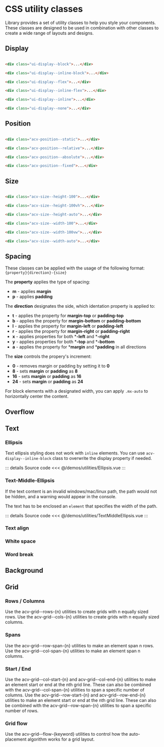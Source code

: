 # CSS utility classes

Library provides a set of utility classes to help you style your components. These classes are designed to be used in combination with other classes to create a wide range of layouts and designs.

## Display

```html

<div class="ui-display--block">...</div>

<div class="ui-display--inline-block">...</div>

<div class="ui-display--flex">...</div>

<div class="ui-display--inline-flex">...</div>

<div class="ui-display--inline">...</div>

<div class="ui-display--none">...</div>

```

## Position

```html

<div class="acv-position--static">...</div>

<div class="acv-position--relative">...</div>

<div class="acv-position--absolute">...</div>

<div class="acv-position--fixed">...</div>

```

## Size


```html

<div class="acv-size--height-100">...</div>

<div class="acv-size--height-100vh">...</div>

<div class="acv-size--height-auto">...</div>

<div class="acv-size--width-100">...</div>

<div class="acv-size--width-100vw">...</div>

<div class="acv-size--width-auto">...</div>

```

## Spacing

These classes can be applied with the usage of the following format: `{property}{direction}-{size}`

The **property** applies the type of spacing:
* **m** - applies **margin**
* **p** - applies **padding**

The **direction** designates the side, which identation property is applied to:
* **t** - applies the property for **margin-top** or **padding-top**
* **b** - applies the property for **margin-bottom** or **padding-bottom**
* **l** - applies the property for **margin-left** or **padding-left**
* **r** - applies the property for **margin-right** or **padding-right**
* **x** - applies properties for both ***-left** and ***-right**
* **y** - applies properties for both ***-top** and ***-bottom**
* **a** - applies the property for ***margin** and ***padding** in all directions

The **size** controls the propery's increment: </br>
* **0** - removes margin or padding by setting it to **0**
* **8** - sets **margin** or **padding** as **8**
* **16** - sets **margin** or **padding** as **16**
* **24** - sets **margin** or **padding** as **24**

For block elements with a designated width, you can apply `.mx-auto` to horizontally center the content.


## Overflow

<TextOverflow />

## Text

### Ellipsis

Text ellipsis styling does not work with `inline` elements. You can use `acv-display--inline-block` class to overwrite the display property if needed.

<Ellipsis />

::: details Source code
<<< @/demos/utilities/Ellipsis.vue
:::

### Text-Middle-Ellipsis

If the text content is an invalid windows/mac/linux path, the path would not be hidden, and a warning would appear in the console.

 The text has to be enclosed an `element` that specifies the width of the path.

<TextMiddleEllipsis />

::: details Source code
<<< @/demos/utilities/TextMiddleEllipsis.vue
:::

### Text align

<TextAlign />

### White space

<TextWhiteSpace />

### Word break

<TextWorkBreak />

## Background

<BackgroundUtility />

## Grid

### Rows / Columns
Use the acv-grid--rows-{n} utilities to create grids with n equally sized rows.
Use the acv-grid--cols-{n} utilities to create grids with n equally sized columns.


<GridRows />

### Spans
Use the acv-grid--row-span-{n} utilities to make an element span n rows.
Use the acv-grid--col-span-{n} utilities to make an element span n columns.

<GridSpans />

### Start / End
Use the acv-grid--col-start-{n} and acv-grid--col-end-{n} utilities to make an element start or end at the nth grid line. These can also be combined with the acv-grid--col-span-{n} utilities to span a specific number of columns.
Use the acv-grid--row-start-{n} and acv-grid--row-end-{n} utilities to make an element start or end at the nth grid line. These can also be combined with the acv-grid--row-span-{n} utilities to span a specific number of rows.

<GridStartEnd />


### Grid flow
Use the acv-grid--flow-{keyword} utilities to control how the auto-placement algorithm works for a grid layout.

<GridFlow />

